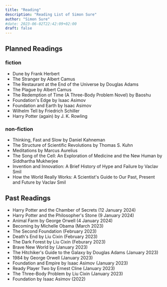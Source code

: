 ```yaml
---
title: "Reading"
description: "Reading List of Simon Sure"
author: "Simon Sure"
#date: 2023-06-02T22:42:09+02:00
draft: false
---
```


## Planned Readings
### fiction
- Dune by Frank Herbert
- The Stranger by Albert Camus
- The Restaurant at the End of the Universe by Douglas Adams
- The Plague by Albert Camus
- The Redemption of Time (A Three-Body Problem Novel) by Baoshu
- Foundation's Edge by Isaac Asimov
- Foundation and Earth by Isaac Asimov
- Wilhelm Tell by Friedrich Schiller
- Harry Potter (again) by J. K. Rowling
### non-fiction
- Thinking, Fast and Slow by Daniel Kahneman
- The Structure of Scientific Revolutions by Thomas S. Kuhn
- Meditations by Marcus Aurelius
- The Song of the Cell: An Exploration of Medicine and the New Human by Siddhartha Mukherjee
- Invention and Innovation: A Brief History of Hype and Failure by Vaclav Smil
- How the World Really Works: A Scientist's Guide to Our Past, Present and Future by Vaclav Smil

## Past Readings
- Harry Potter and the Chamber of Secrets (12 January 2024)
- Harry Potter and the Philosopher's Stone (9 January 2024)
- Animal Farm by George Orwell (4 January 2024)
- Becoming by Michelle Obama (March 2023)
- The Second Foundation (February 2023)
- Death's End by Liu Cixin (February 2023)
- The Dark Forest by Liu Cixin (Feburary 2023)
- Brave New World by (January 2023)
- The Hitchiker's Guide to the Galaxy by Douglas Adams (January 2023)
- 1984 by George Orwell (January 2023)
- Foundation and Empire by Isaac Asimov (January 2023)
- Ready Player Two by Ernest Cline (January 2023)
- The Three-Body Problem by Liu Cixin (January 2023)
- Foundation by Isaac Asimov (2022)